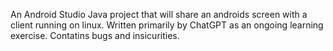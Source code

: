 An Android Studio Java project that will share an androids screen with a client running on linux.
Written primarily by ChatGPT as an ongoing learning exercise. Contatins bugs and insicurities. 
